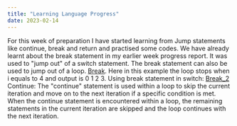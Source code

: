 ```yaml
---
title: "Learning Language Progress"
date: 2023-02-14
---
```

For this week of preparation I have started learning from Jump statements like continue, break and return and practised some codes. We have already learnt about the break statement in my earlier week progress report.
It was used to "jump out" of a switch statement. The break statement can also be used to jump out of a loop. [Break](https://github.com/Srihitha2/Software-Engineering/blob/main/codes/Break.java). Here in this example the loop stops when i equals to 4 and output is 0 1 2 3.
Using break statement in switch: [Break_2](https://github.com/Srihitha2/Software-Engineering/blob/main/codes/Break_2.java)
Continue: The "continue" statement is used within a loop to skip the current iteration and move on to the next iteration if a specific condition is met. When the continue statement is encountered within a loop, the remaining statements in the current iteration are skipped and the loop continues with the next iteration.





















